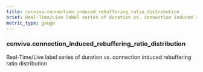 ```yaml
---
title: conviva.connection_induced_rebuffering_ratio_distribution
brief: Real-Time/Live label series of duration vs. connection induced rebuffering ratio distribution
metric_type: gauge
---
```

### conviva.connection_induced_rebuffering_ratio_distribution

Real-Time/Live label series of duration vs. connection induced rebuffering ratio distribution